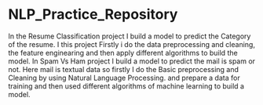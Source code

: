 # NLP_Practice_Repository
In the Resume Classification project I build a model to predict the Category of the resume. I this project Firstly i do the data preprocessing and cleaning, the feature enginearing
and then apply different algorithms to build the model.
In Spam Vs Ham project I build a model to predict the mail is spam or not. Here mail is textual data so firstly I do the Basic preprocessing and Cleaning by using Natural Language Processing. and prepare a data for training and then used different algorithms of machine learning to build a model.
